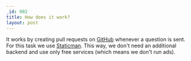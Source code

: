 ```yaml
---
_id: 002
title: How does it work?
layout: post
---
```


It works by creating pull requests on [GitHub](https://github.com) whenever a question is sent. For this task we use [Staticman](https://staticman.net/). This way, we don't need an additional backend and use only free services (which means we don't run ads).
